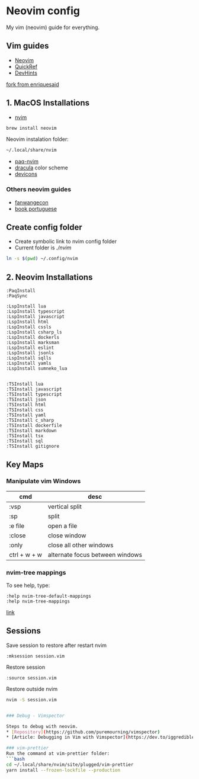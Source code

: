 # Neovim config

My vim (neovim) guide for everything.

## Vim guides

-  [Neovim](https://www.lunarvim.org/configuration/01-settings.html#example-options)
-  [QuickRef](https://quickref.me/vim?q=s)
-  [DevHints](https://devhints.io/vim)

[fork from enriquesaid](https://github.com/enriquesaid/nvim-config)

## 1. MacOS Installations

-  [nvim](https://neovim.io/)

```bash
brew install neovim
```

Neovim instalation folder:

```bash
~/.local/share/nvim
```

-  [paq-nvim](https://github.com/savq/paq-nvim)
-  [dracula](https://github.com/dracula/vim) color scheme
-  [devicons](https://github.com/ryanoasis/vim-devicons)

### Others neovim guides

-  [fanwangecon](https://fanwangecon.github.io/Tex4Econ/nontex/install/linux/fn_vim.html)
-  [book portuguese](https://juliobiason.gitbooks.io/uma-licao-de-vim/content/index.html)

## Create config folder

-  Create symbolic link to nvim config folder
-  Current folder is _./nvim_

```bash
ln -s $(pwd) ~/.config/nvim
```

## 2. Neovim Installations

```vim
:PaqInstall
:PaqSync

:LspInstall lua
:LspInstall typescript
:LspInstall javascript
:LspInstall html
:LspInstall cssls
:LspInstall csharp_ls
:LspInstall dockerls
:LspInstall marksman
:LspInstall eslint
:LspInstall jsonls
:LspInstall sqlls
:LspInstall yamls
:LspInstall sumneko_lua


:TSInstall lua
:TSInstall javascript
:TSInstall typescript
:TSInstall json
:TSInstall html
:TSInstall css
:TSInstall yaml
:TSInstall c_sharp
:TSInstall dockerfile
:TSInstall markdown
:TSInstall tsx
:TSInstall sql
:TSInstall gitignore
```

## Key Maps

### Manipulate vim Windows

| cmd          | desc                            |
| ------------ | ------------------------------- |
| :vsp         | vertical split                  |
| :sp          | split                           |
| :e file      | open a file                     |
| :close       | close window                    |
| :only        | close all other windows         |
| ctrl + w + w | alternate focus between windows |

### nvim-tree mappings

To see help, type:

```vim
:help nvim-tree-default-mappings
:help nvim-tree-mappings
```

[link](https://github.com/kyazdani42/nvim-tree.lua/blob/master/doc/nvim-tree-lua.txt)

## Sessions

Save session to restore after restart nvim

```vim
:mksession session.vim
```

Restore session

```vim
:source session.vim
```

Restore outside nvim

````bash
nvim -S session.vim


### Debug - Vimspector

Steps to debug with neovim.
* [Repository](https://github.com/puremourning/vimspector)
* [Article: Debugging in Vim with Vimspector](https://dev.to/iggredible/debugging-in-vim-with-vimspector-4n0m)

### vim-prettier
Run the command at vim-prettier folder:
```bash
cd ~/.local/share/nvim/site/plugged/vim-prettier
yarn install --frozen-lockfile --production

````
